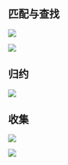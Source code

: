 ## 匹配与查找

![](https://pic.superbed.cn/item/5e0dd89276085c328966e7ee.jpg)

![](https://pic.superbed.cn/item/5e0dd8b276085c328966ef19.jpg)

## 归约

![](https://pic.superbed.cn/item/5e0dd8ca76085c328966f432.jpg)



## 收集

![](https://pic.superbed.cn/item/5e0dd90576085c328966ffa0.jpg)



![](https://pic.superbed.cn/item/5e0dd92676085c32896706e7.jpg)





